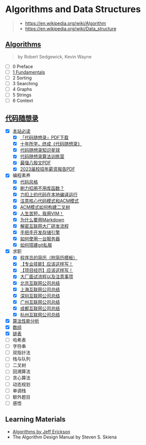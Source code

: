 # Algorithms and Data Structures

> - <https://en.wikipedia.org/wiki/Algorithm>
> - <https://en.wikipedia.org/wiki/Data_structure>

## [Algorithms](https://www.goodreads.com/book/show/10803540-algorithms)

> by Robert Sedgewick, Kevin Wayne

- [ ] 0 Preface
- [ ] [1 Fundamentals](fundamentals)
- [ ] 2 Sorting
- [ ] 3 Searching
- [ ] 4 Graphs
- [ ] 5 Strings
- [ ] 6 Context

## [代码随想录](https://github.com/youngyangyang04/leetcode-master)

- [x] [本站必读](https://programmercarl.com/)
  - [x] [「代码随想录」PDF下载](https://programmercarl.com/other/algo_pdf.html)
  - [x] [十年所学，终成《代码随想录》](https://programmercarl.com/other/publish.html)
  - [x] [代码随想录知识星球](https://programmercarl.com/other/kstar.html)
  - [x] [代码随想录算法训练营](https://programmercarl.com/other/xunlianying.html)
  - [x] [最强八股文PDF](https://programmercarl.com/other/kstar_baguwen.html)
  - [x] [2023届校招年薪资报告PDF](https://programmercarl.com/other/2022salary.html)
- [x] 编程素养
  - [x] [代码风格](https://programmercarl.com/%E5%89%8D%E5%BA%8F/%E4%BB%A3%E7%A0%81%E9%A3%8E%E6%A0%BC.html)
  - [x] [刷力扣用不用库函数？](https://programmercarl.com/%E5%89%8D%E5%BA%8F/%E5%88%B7%E5%8A%9B%E6%89%A3%E7%94%A8%E4%B8%8D%E7%94%A8%E5%BA%93%E5%87%BD%E6%95%B0.html)
  - [x] [力扣上的代码在本地编译运行](https://programmercarl.com/%E5%89%8D%E5%BA%8F/%E5%8A%9B%E6%89%A3%E4%B8%8A%E7%9A%84%E4%BB%A3%E7%A0%81%E6%83%B3%E5%9C%A8%E6%9C%AC%E5%9C%B0%E7%BC%96%E8%AF%91%E8%BF%90%E8%A1%8C%EF%BC%9F.html)
  - [x] [注意核心代码模式和ACM模式](https://programmercarl.com/%E5%89%8D%E5%BA%8F/%E4%BB%80%E4%B9%88%E6%98%AF%E6%A0%B8%E5%BF%83%E4%BB%A3%E7%A0%81%E6%A8%A1%E5%BC%8F%EF%BC%8C%E4%BB%80%E4%B9%88%E5%8F%88%E6%98%AFACM%E6%A8%A1%E5%BC%8F%EF%BC%9F.html)
  - [x] [ACM模式如何构建二叉树](https://programmercarl.com/%E5%89%8D%E5%BA%8F/ACM%E6%A8%A1%E5%BC%8F%E5%A6%82%E4%BD%95%E6%9E%84%E5%BB%BA%E4%BA%8C%E5%8F%89%E6%A0%91.html)
  - [x] [人生苦短，我用VIM！](https://programmercarl.com/%E5%89%8D%E5%BA%8F/vim.html)
  - [x] [为什么要用Markdown](https://programmercarl.com/%E5%89%8D%E5%BA%8F/%E7%A8%8B%E5%BA%8F%E5%91%98%E5%86%99%E6%96%87%E6%A1%A3%E5%B7%A5%E5%85%B7.html)
  - [x] [解密互联网大厂研发流程](https://programmercarl.com/%E5%89%8D%E5%BA%8F/%E4%BA%92%E8%81%94%E7%BD%91%E5%A4%A7%E5%8E%82%E7%A0%94%E5%8F%91%E6%B5%81%E7%A8%8B.html)
  - [x] [手把手开发存储引擎](https://programmercarl.com/qita/kvstore.html)
  - [x] [如何使用一台服务器](https://programmercarl.com/qita/server.html)
  - [x] [如何搭建git私服](https://programmercarl.com/qita/gitserver.html)
- [x] 求职
  - [x] [程序员的简历（附简历模板）](https://programmercarl.com/%E5%89%8D%E5%BA%8F/%E7%A8%8B%E5%BA%8F%E5%91%98%E7%AE%80%E5%8E%86.html)
  - [x] [【专业技能】应该这样写！](https://programmercarl.com/other/jianlizhuanye.html)
  - [x] [【项目经历】应该这样写！](https://programmercarl.com/other/jianlixiangmu.html)
  - [x] [大厂面试流程以及注意事项](https://programmercarl.com/%E5%89%8D%E5%BA%8F/BAT%E7%BA%A7%E5%88%AB%E6%8A%80%E6%9C%AF%E9%9D%A2%E8%AF%95%E6%B5%81%E7%A8%8B%E5%92%8C%E6%B3%A8%E6%84%8F%E4%BA%8B%E9%A1%B9%E9%83%BD%E5%9C%A8%E8%BF%99%E9%87%8C%E4%BA%86.html)
  - [x] [北京互联网公司总结](https://programmercarl.com/%E5%89%8D%E5%BA%8F/%E5%8C%97%E4%BA%AC%E4%BA%92%E8%81%94%E7%BD%91%E5%85%AC%E5%8F%B8%E6%80%BB%E7%BB%93.html)
  - [x] [上海互联网公司总结](https://programmercarl.com/%E5%89%8D%E5%BA%8F/%E4%B8%8A%E6%B5%B7%E4%BA%92%E8%81%94%E7%BD%91%E5%85%AC%E5%8F%B8%E6%80%BB%E7%BB%93.html)
  - [x] [深圳互联网公司总结](https://programmercarl.com/%E5%89%8D%E5%BA%8F/%E6%B7%B1%E5%9C%B3%E4%BA%92%E8%81%94%E7%BD%91%E5%85%AC%E5%8F%B8%E6%80%BB%E7%BB%93.html)
  - [x] [广州互联网公司总结](https://programmercarl.com/%E5%89%8D%E5%BA%8F/%E5%B9%BF%E5%B7%9E%E4%BA%92%E8%81%94%E7%BD%91%E5%85%AC%E5%8F%B8%E6%80%BB%E7%BB%93.html)
  - [x] [成都互联网公司总结](https://programmercarl.com/%E5%89%8D%E5%BA%8F/%E6%88%90%E9%83%BD%E4%BA%92%E8%81%94%E7%BD%91%E5%85%AC%E5%8F%B8%E6%80%BB%E7%BB%93.html)
  - [x] [杭州互联网公司总结](https://programmercarl.com/%E5%89%8D%E5%BA%8F/%E6%9D%AD%E5%B7%9E%E4%BA%92%E8%81%94%E7%BD%91%E5%85%AC%E5%8F%B8%E6%80%BB%E7%BB%93.html)
- [x] [算法性能分析](fundamentals/analysis_of_algorithms.md)
- [x] [数组](array)
- [x] [链表](linked_list)
- [ ] 哈希表
- [ ] 字符串
- [ ] 双指针法
- [ ] 栈与队列
- [ ] 二叉树
- [ ] 回溯算法
- [ ] 贪心算法
- [ ] 动态规划
- [ ] 单调栈
- [ ] 额外题目
- [ ] 感悟

## Learning Materials

- [Algorithms by Jeff Erickson](http://jeffe.cs.illinois.edu/teaching/algorithms/)
- The Algorithm Design Manual by Steven S. Skiena
